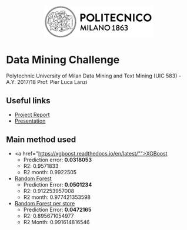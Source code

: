 
<p align="center">
<a href="https://www.polimi.it/"><img src="https://github.com/giadaconfo/data-mining-challenge/blob/master/assets/logo_polimi.png?raw=true" width="300px"></a>
</p>



# Data Mining Challenge

Polytechnic University of Milan
Data Mining and Text Mining (UIC 583)  - A.Y. 2017/18
Prof. Pier Luca Lanzi



## Useful links
- [Project Report](https://github.com/giadaconfo/data-mining-challenge/blob/master/assets/report.pdf)
- [Presentation](https://github.com/giadaconfo/data-mining-challenge/blob/master/assets/presentation.pdf)

## Main method used
- <a href="https://xgboost.readthedocs.io/en/latest/"">XGBoost</a>
  - Prediction error: <b>0.0318053</b>
  - R2: 0.9571833
  - R2 month: 0.9922505
- <a href="http://scikit-learn.org/stable/modules/generated/sklearn.ensemble.RandomForestRegressor.html">Random Forest</a>
  - Prediction Error: <b>0.0501234</b>
  - R2: 0.912253957008
  - R2 month: 0.977421353598
- <a href="http://scikit-learn.org/stable/modules/generated/sklearn.ensemble.RandomForestRegressor.html">Random Forest per store</a>
  - Prediction Error: <b>0.0472165</b>
  - R2: 0.895671054977
  - R2 Month: 0.991614816546
